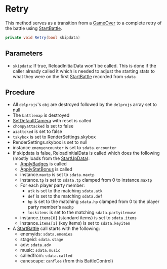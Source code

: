 # Retry
This method serves as a transition from a [GameOver](Terminal%20coroutines/GameOver.md) to a complete retry of the battle using [StartBattle](../StartBattle.md).

```cs
private void Retry(bool skipdata)
```

## Parameters

- `skipdata`: If true, ReloadInitialData won't be called. This is done if the caller already called it which is needed to adjust the starting stats to what they were on the first [StartBattle](../StartBattle.md) recorded from `sdata`

## Prcedure

- All `delprojs`'s `obj` are destroyed followed by the `delprojs` array set to null
- The `battlemap` is destroyed
- [SetDefaultCamera](../Visual%20rendering/SetDefaultCamera.md) with reset is called
- `chompyattacked` is set to false
- `aiattcked` is set to false
- `tskybox` is set to RenderSettings.skybox
- RenderSettings.skybox is set to null
- instance.`enemyencounter` is set to `sdata.encounter`
- If skipdata is false, ReloadInitialData is called which does the following (mostly loads from the [StartUpData](../StartUpData.md)):
    - [ApplyBadges](../ApplyBadges.md) is called
    - [ApplyStatBonus](../ApplyStatBonus.md) is called
    - instance.`maxtp` is set to `sdata.maxtp`
    - instance.`tp` is set to `sdata.tp` clamped from 0 to instance.`maxtp`
    - For each player party member:
        - `atk` is set to the matching `sdata.atk`
        - `def` is set to the matching `sdata.def`
        - `hp` is set to the matching `sdata.hp` clamped from 0 to the player party member's `maxhp`
        - `lockitems` is set to the matching `sdata.partyitemuse`
    - instance.`items[0]` (standard items) is set to `sdata.items`
    - instance.`items[1]` (key items) is set to `sdata.keyitem`
- A [StartBattle](../StartBattle.md) call starts with the following:
    - enemyids: `sdata.enemies`
    - stageid: `sdata.stage`
    - adv: `sdata.adv`
    - music: `sdata.music`
    - calledfrom: `sdata.called`
    - canescape: `canflee` (from this BattleControl)
